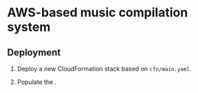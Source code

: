 #  AWS-based music compilation system


##  Deployment

 1.  Deploy a new CloudFormation stack based on `cfn/main.yaml`.
 
 2.  Populate the .
